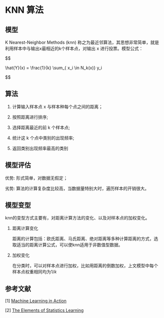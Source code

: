# KNN 算法


## 模型

K Nearest-Neighbor Methods (knn) 称之为最近邻算法，其思想非常简单，就是利用样本中与输出x最相近的k个样本点，对输出 x 进行投票。模型公式：



$$

\hat{Y}(x) = \frac{1}{k} \sum_{ x_i \in N_k(x)} y_i

$$



## 算法

1. 计算输入样本点 x 与样本种每个点之间的距离；

2. 按照距离进行排序;

3. 选择距离最近的前 k 个样本点;

4. 统计这 k 个点中类别的出现频率;

5. 返回类别出现频率最高的类别



## 模型评估

优势: 形式简单，对数据无假定；

劣势: 算法的计算复杂度比较高，当数据量特别大时，遍历样本的开销很大。



## 模型变型

knn的变型方式主要有，对距离计算方法的变化、以及对样本点的加权变化。

1. 距离计算变化

    距离的计算包括：欧氏距离、马氏距离、绝对距离等多种计算距离的方式，选取适当的距离计算公式，可以使knn适用于非数值型数据。

2. 加权变化

    在分类时，可以对样本点进行加权，比如用距离的倒数加权，上文模型中每个样本点权重相同均为$1/k$


## 参考文献

[1] [Machine Learning in Action]()

[2] [The Elements of Statistics Learning]()
